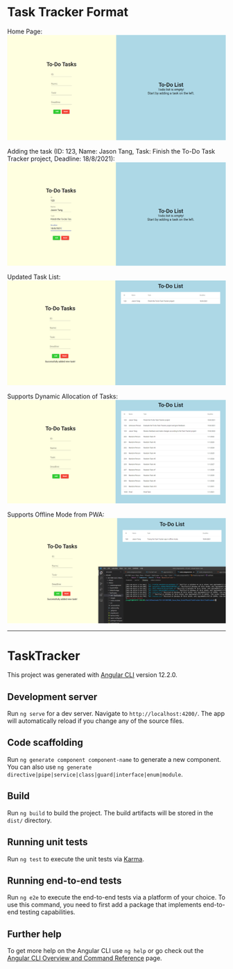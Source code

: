 # Task Tracker Format
Home Page:
![Home](/Phase2/TaskTracker/images/ttHome.png)


Adding the task (ID: 123, Name: Jason Tang, Task: Finish the To-Do Task Tracker project, Deadline: 18/8/2021):
![Adding](/Phase2/TaskTracker/images/ttAdding.png)


Updated Task List:
![Added](/Phase2/TaskTracker/images/ttAdded.png)


Supports Dynamic Allocation of Tasks:
![List](/Phase2/TaskTracker/images/ttList.png)


Supports Offline Mode from PWA:
![PWA](/Phase2/TaskTracker/images/ttPWA.png)


---

# TaskTracker

This project was generated with [Angular CLI](https://github.com/angular/angular-cli) version 12.2.0.

## Development server

Run `ng serve` for a dev server. Navigate to `http://localhost:4200/`. The app will automatically reload if you change any of the source files.

## Code scaffolding

Run `ng generate component component-name` to generate a new component. You can also use `ng generate directive|pipe|service|class|guard|interface|enum|module`.

## Build

Run `ng build` to build the project. The build artifacts will be stored in the `dist/` directory.

## Running unit tests

Run `ng test` to execute the unit tests via [Karma](https://karma-runner.github.io).

## Running end-to-end tests

Run `ng e2e` to execute the end-to-end tests via a platform of your choice. To use this command, you need to first add a package that implements end-to-end testing capabilities.

## Further help

To get more help on the Angular CLI use `ng help` or go check out the [Angular CLI Overview and Command Reference](https://angular.io/cli) page.
